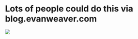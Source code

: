 <!--
id: 6042514
link: http://tumblr.atmos.org/post/6042514/lots-of-people-could-do-this-via
slug: lots-of-people-could-do-this-via
date: Tue Jul 17 2007 19:35:49 GMT-0700 (PDT)
publish: 2007-07-017
tags: 
title: Lots of people could do this via blog.evanweaver.com
-->


Lots of people could do this via blog.evanweaver.com
====================================================

![](http://25.media.tumblr.com/6042514_500.jpg)

